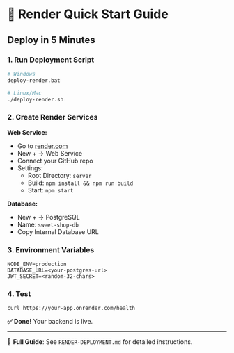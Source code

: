 # 🚀 Render Quick Start Guide

## Deploy in 5 Minutes

### 1. Run Deployment Script
```bash
# Windows
deploy-render.bat

# Linux/Mac  
./deploy-render.sh
```

### 2. Create Render Services

**Web Service:**
- Go to [render.com](https://render.com)
- New + → Web Service
- Connect your GitHub repo
- Settings:
  - Root Directory: `server`
  - Build: `npm install && npm run build`
  - Start: `npm start`

**Database:**
- New + → PostgreSQL
- Name: `sweet-shop-db`
- Copy Internal Database URL

### 3. Environment Variables
```
NODE_ENV=production
DATABASE_URL=<your-postgres-url>
JWT_SECRET=<random-32-chars>
```

### 4. Test
```bash
curl https://your-app.onrender.com/health
```

**✅ Done!** Your backend is live.

---

📖 **Full Guide**: See `RENDER-DEPLOYMENT.md` for detailed instructions.

